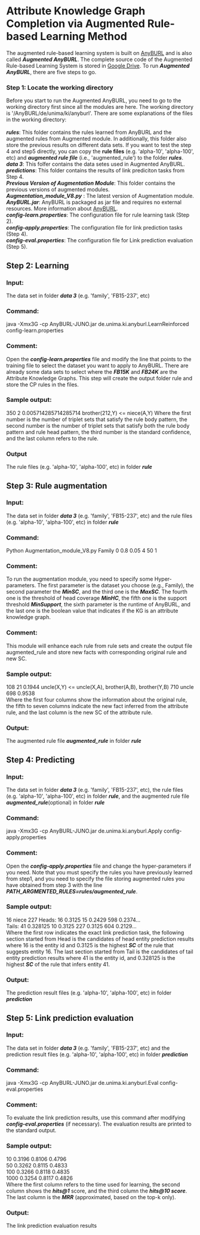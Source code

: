 # Attribute Knowledge Graph Completion via Augmented Rule-based Learning Method
The augmented rule-based learning system is built on [AnyBURL](https://web.informatik.uni-mannheim.de/AnyBURL/) and is also called ***Augmented AnyBURL***. The complete source code of the Augmented Rule-based Learning System is stored in [Google Drive](https://drive.google.com/drive/folders/1Dypoy9xSNmGs7LjEm0sT1JPZ_9KGXTZo?usp=sharing). To run ***Augmented AnyBURL***, there are five steps to go.
### Step 1: Locate the working directory
Before you start to run the Augmented AnyBURL, you need to go to the working directory first since all the modules are here. The working directory is '/AnyBURL/de/unima/ki/anyburl'. There are some explanations of the files in the working directory:\
\
***rules***: This folder contains the rules learned from AnyBURL and the augmented rules from Augmented module. In additionally, this folder also store the previous results on different data sets. If you want to test the step 4 and step5 directly, you can copy the **rule files** (e.g. 'alpha-10', 'alpha-100', etc) and ***augmented rule file*** (i.e., 'augmented_rule') to the folder ***rules***.\
***data 3***: This folfer contains the data setes used in Augmented AnyBURL.\
***predictions***: This folder contains the results of link prediciton tasks from Step 4.\
***Previous Version of Augmentation Module***: This folder contains the previous versions of augmented modules.\
***Augmentation_module_V8.py*** : The latest version of Augmentation module.\
***AnyBURL.jar***: AnyBURL is packaged as jar file and requires no external resources. More information about [AnyBURL](https://web.informatik.uni-mannheim.de/AnyBURL/).\
***config-learn.properties***: The configuration file for rule learning task (Step 2).\
***config-apply.properties***: The configuration file for link prediction tasks (Step 4).\
***config-eval.properties***: The configuration file for Link prediction evaluation (Step 5).
## Step 2: Learning
### Input:
The data set in folder ***data 3*** (e.g. 'family', 'FB15-237', etc)
### Command:
java -Xmx3G -cp AnyBURL-JUNO.jar de.unima.ki.anyburl.LearnReinforced config-learn.properties
### Comment:
Open the ***config-learn.properties*** file and modify the line that points to the training file to select the dataset you want to apply to AnyBURL. There are already some data sets to select where the ***FB15K*** and ***FB24K*** are the Attribute Knowledge Graphs. This step will create the output folder rule and store the CP rules in the files.
### Sample output:
350	2	0.005714285714285714	brother(212,Y) <= niece(A,Y)
Where the first number is the number of triplet sets that satisfy the rule body pattern, the second number is the number of triplet sets that satisfy both the rule body pattern and rule head pattern, the third number is the standard confidence, and the last column refers to the rule. 
### Output
The rule files (e.g. 'alpha-10', 'alpha-100', etc) in folder ***rule***
## Step 3: Rule augmentation
### Input:
The data set in folder ***data 3*** (e.g. 'family', 'FB15-237', etc) and the rule files (e.g. 'alpha-10', 'alpha-100', etc) in folder ***rule***
### Command: 
Python Augmentation_module_V8.py Family 0 0.8 0.05 4 50 1
### Comment: 
To run the augmentation module, you need to specify some Hyper-parameters. The first parameter is the dataset you choose (e.g., Family), the second parameter the ***MinSC***, and the third one is the ***MaxSC***. The fourth one is the threshold of head coverage ***MinHC***, the fifth one is the support threshold ***MinSupport***, the sixth parameter is the runtime of AnyBURL, and the last one is the boolean value that indicates if the KG is an attribute knowledge graph.
### Comment: 
This module will enhance each rule from rule sets and create the output file augmented_rule and store new facts with corresponding original rule and new SC.
### Sample output:
108	21	0.1944	uncle(X,Y) <= uncle(X,A), brother(A,B), brother(Y,B)	710	uncle	698	0.9538\
Where the first four columns show the information about the original rule, the fifth to seven columns indicate the new fact inferred from the attribute rule, and the last column is the new SC of the attribute rule.
### Output:
The augmented rule file ***augmented_rule*** in folder ***rule***
## Step 4: Predicting
### Input:
The data set in folder ***data 3*** (e.g. 'family', 'FB15-237', etc), the rule files (e.g. 'alpha-10', 'alpha-100', etc) in folder ***rule***, and the augmented rule file ***augmented_rule***(optional) in folder ***rule***
### Command:
java -Xmx3G -cp AnyBURL-JUNO.jar de.unima.ki.anyburl.Apply config-apply.properties
### Comment:
Open the ***config-apply.properties*** file and change the hyper-parameters if you need. Note that you must specify the rules you have previously learned from step1, and you need to specify the file storing augmented rules you have obtained from step 3 with the line ***PATH_ARGMENTED_RULES=rules/augmented_rule***.
### Sample output:
16 niece 227
Heads: 16	0.3125	15	0.2429	598	0.2374…\
Tails: 41	0.328125	10	0.3125	227	0.3125	604	0.2129…\
Where the first row indicates the exact link prediction task, the following section started from Head is the candidates of head entity prediction results where 16 is the entity id and 0.3125 is the highest ***SC*** of the rule that suggests entity 16. The last section started from Tail is the candidates of tail entity prediction results where 41 is the entity id, and 0.328125 is the highest ***SC*** of the rule that infers entity 41.
### Output:
The prediction result files (e.g. 'alpha-10', 'alpha-100', etc) in folder ***prediction***
## Step 5: Link prediction evaluation
### Input:
The data set in folder ***data 3*** (e.g. 'family', 'FB15-237', etc) and the prediction result files (e.g. 'alpha-10', 'alpha-100', etc) in folder ***prediction***
### Command:
java -Xmx3G -cp AnyBURL-JUNO.jar de.unima.ki.anyburl.Eval config-eval.properties  
### Comment:
To evaluate the link prediction results, use this command after modifying ***config-eval.properties*** (if necessary). The evaluation results are printed to the standard output.
### Sample output:
10   0.3196   0.8106   0.4796\
50   0.3262   0.8115   0.4833\
100   0.3266   0.8118   0.4835\
1000   0.3254   0.8117   0.4826\
Where the first column refers to the time used for learning, the second column shows the ***hits@1*** score, and the third column the ***hits@10 score***. The last column is the ***MRR*** (approximated, based on the top-k only).
### Output:
The link prediction evaluation results
